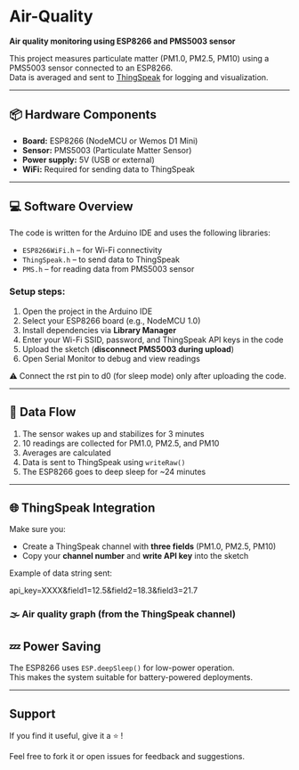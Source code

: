 # Air-Quality

**Air quality monitoring using ESP8266 and PMS5003 sensor**

This project measures particulate matter (PM1.0, PM2.5, PM10) using a PMS5003 sensor connected to an ESP8266.  
Data is averaged and sent to [ThingSpeak](https://thingspeak.com/) for logging and visualization.

---

## 📦 Hardware Components

- **Board:** ESP8266 (NodeMCU or Wemos D1 Mini)
- **Sensor:** PMS5003 (Particulate Matter Sensor)
- **Power supply:** 5V (USB or external)
- **WiFi:** Required for sending data to ThingSpeak

---

<!--
## 🔌 Wiring

| PMS5003 Pin | ESP8266 Pin   | Description                             |
|-------------|----------------|-----------------------------------------|
| TX          | GPIO3 (RX)     | Sensor → ESP (Serial data)              |
| RX          | GPIO1 (TX)     | ESP → Sensor (optional)                 |
| VCC         | 5V             | Power supply                            |
| GND         | GND            | Ground                                  |

> ⚠️ Disconnect the sensor during code upload to avoid conflicts with the USB serial interface.  
> 📌 Use **5V** to power the PMS5003 (it does not work reliably at 3.3V).

---
-->
## 💻 Software Overview

The code is written for the Arduino IDE and uses the following libraries:

- `ESP8266WiFi.h` – for Wi-Fi connectivity
- `ThingSpeak.h` – to send data to ThingSpeak
- `PMS.h` – for reading data from PMS5003 sensor

### Setup steps:

1. Open the project in the Arduino IDE
2. Select your ESP8266 board (e.g., NodeMCU 1.0)
3. Install dependencies via **Library Manager**
4. Enter your Wi-Fi SSID, password, and ThingSpeak API keys in the code
5. Upload the sketch (**disconnect PMS5003 during upload**)
6. Open Serial Monitor to debug and view readings

⚠️ Connect the rst pin to d0 (for sleep mode) only after uploading the code.

---

## 📡 Data Flow

1. The sensor wakes up and stabilizes for 3 minutes
2. 10 readings are collected for PM1.0, PM2.5, and PM10
3. Averages are calculated
4. Data is sent to ThingSpeak using `writeRaw()`
5. The ESP8266 goes to deep sleep for ~24 minutes

---

## 🌐 ThingSpeak Integration

Make sure you:

- Create a ThingSpeak channel with **three fields** (PM1.0, PM2.5, PM10)
- Copy your **channel number** and **write API key** into the sketch

Example of data string sent:

api_key=XXXX&field1=12.5&field2=18.3&field3=21.7

### 🌫️ Air quality graph (from the ThingSpeak channel)




## 💤 Power Saving

The ESP8266 uses `ESP.deepSleep()` for low-power operation.  
This makes the system suitable for battery-powered deployments.

---

## Support

If you find it useful, give it a ⭐ !

Feel free to fork it or open issues for feedback and suggestions.



<!-- connettere il pin rst al d0 (per la sleep mode) solo dopo aver caricato il codice. -->




